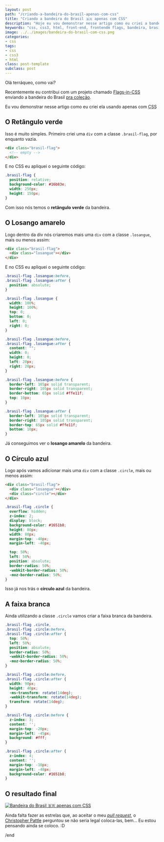 ```yaml
---
layout: post
path: "/criando-a-bandeira-do-brasil-apenas-com-css"
title: "Criando a bandeira do Brasil 🇧🇷 apenas com CSS"
description: "Hoje eu vou demonstrar nesse artigo como eu criei a bandeira do Brasil usando apenas com CSS"
keywords: "css, css3, html, front-end, frontendm flags, bandeira, brasil"
image: ../../images/bandeira-do-brasil-com-css.png
categories:
- css
tags:
- css
- css3
- html
class: post-template
subclass: post
---
```


Olá terráqueo, como vai?

Recentemente eu contribui com um projeto chamado [Flags-in-CSS](https://github.com/pattle/Flags-in-CSS) enviando a bandeira do Brasil [pra coleção](http://pattle.github.io/Flags-in-CSS/).

Eu vou demonstrar nesse artigo como eu criei ela usando apenas com <abbr title="Cascading Style Sheets">CSS</abbr>

## O Retângulo verde

Isso é muito simples. Primeiro criei uma `div` com a classe `.brasil-flag`, por enquanto vazia.

```html
<div class="brasil-flag">
  <!-- empty -->
</div>
```

E no CSS eu apliquei o seguinte código:

```scss
.brasil-flag {
  position: relative;
  background-color: #16b83e;
  width: 250px;
  height: 150px;
}
```

Com isso nós temos o **retângulo verde** da bandeira.

## O Losango amarelo

Logo dentro da div nós criaremos mais uma `div` com a classe `.losangue`, mais ou menos assim:

```html
<div class="brasil-flag">
  <div class="losangue"></div>
</div>
```

E no CSS eu apliquei o seguinte código:

```scss
.brasil-flag .losangue:before,
.brasil-flag .losangue:after {
  position: absolute;
}

.brasil-flag .losangue {
  width: 100%;
  height: 100%;
  top: 0;
  bottom: 0;
  left: 0;
  right: 0;
}

.brasil-flag .losangue:before,
.brasil-flag .losangue:after {
  content: "";
  width: 0;
  height: 0;
  left: 20px;
  right: 20px;
}

.brasil-flag .losangue:before {
  border-left: 105px solid transparent;
  border-right: 105px solid transparent;
  border-bottom: 65px solid #ffe11f;
  top: 10px;
}

.brasil-flag .losangue:after {
  border-left: 105px solid transparent;
  border-right: 105px solid transparent;
  border-top: 65px solid #ffe11f;
  bottom: 10px;
}
```

Já conseguimos ver o **losango amarelo** da bandeira.

## O Círculo azul

Logo após vamos adicionar mais uma `div` com a classe `.circle`, mais ou menos assim:

```html
<div class="brasil-flag">
  <div class="losangue"></div>
  <div class="circle"></div>
</div>
```

```scss
.brasil-flag .circle {
  overflow: hidden;
  z-index: 2;
  display: block;
  background-color: #1651b8;
  height: 80px;
  width: 80px;
  margin-top: -40px;
  margin-left: -40px;

  top: 50%;
  left: 50%;
  position: absolute;
  border-radius: 50%;
  -webkit-border-radius: 50%;
  -moz-border-radius: 50%;
}
```

Isso já nos trás o **círculo azul** da bandeira.

## A faixa branca

Ainda utilizando a classe `.circle` vamos criar a faixa branca da bandeira.

```scss
.brasil-flag .circle,
.brasil-flag .circle:before,
.brasil-flag .circle:after {
  top: 50%;
  left: 50%;
  position: absolute;
  border-radius: 50%;
  -webkit-border-radius: 50%;
  -moz-border-radius: 50%;
}

.brasil-flag .circle:before,
.brasil-flag .circle:after {
  width: 90px;
  height: 40px;
  -ms-transform: rotate(14deg);
  -webkit-transform: rotate(14deg);
  transform: rotate(14deg);
}

.brasil-flag .circle:before {
  z-index: 3;
  content: '';
  margin-top: -20px;
  margin-left: -45px;
  background: #fff;
}

.brasil-flag .circle:after {
  z-index: 4;
  content: '';
  margin-top: -10px;
  margin-left: -48px;
  background-color: #1651b8;
}
```

## O resultado final

[![Bandeira do Brasil 🇧🇷 apenas com CSS](https://codepen.io/oknoblich/pen/zrRRwx/image/large.png)](https://codepen.io/nandomoreirame/pen/zrRRwx)

Ainda falta fazer as estrelas que, ao aceitar o meu [_pull request_](https://github.com/pattle/Flags-in-CSS/pull/5), o [Christopher Pattle](https://github.com/pattle) perguntou se não seria legal coloca-las, bem... Eu estou pensando ainda se coloco. :D

/end
